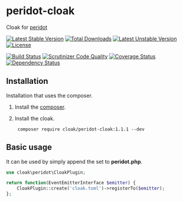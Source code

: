 peridot-cloak
==========================

Cloak for [peridot](http://peridot-php.github.io/)

[![Latest Stable Version](https://poser.pugx.org/cloak/peridot-cloak/v/stable.svg)](https://packagist.org/packages/cloak/peridot-cloak) [![Total Downloads](https://poser.pugx.org/cloak/peridot-cloak/downloads.svg)](https://packagist.org/packages/cloak/peridot-cloak) [![Latest Unstable Version](https://poser.pugx.org/cloak/peridot-cloak/v/unstable.svg)](https://packagist.org/packages/cloak/peridot-cloak) [![License](https://poser.pugx.org/cloak/peridot-cloak/license.svg)](https://packagist.org/packages/cloak/peridot-cloak)

[![Build Status](https://travis-ci.org/cloak-php/peridot-cloak.svg?branch=master)](https://travis-ci.org/cloak-php/peridot-cloak)
[![Scrutinizer Code Quality](https://scrutinizer-ci.com/g/cloak-php/peridot-cloak/badges/quality-score.png?b=master)](https://scrutinizer-ci.com/g/cloak-php/peridot-cloak/?branch=master)
[![Coverage Status](https://coveralls.io/repos/cloak-php/peridot-cloak/badge.png?branch=master)](https://coveralls.io/r/cloak-php/peridot-cloak?branch=master)
[![Dependency Status](https://www.versioneye.com/user/projects/54702dbf9dcf6ddad5000945/badge.svg?style=flat)](https://www.versioneye.com/user/projects/54702dbf9dcf6ddad5000945)


Installation
------------------

Installation that uses the composer.

1. Install the [composer](https://getcomposer.org/).
2. Install the cloak.

		composer require cloak/peridot-cloak:1.1.1 --dev


Basic usage
------------------

It can be used by simply append the set to **peridot.php**.

```php
use cloak\peridot\CloakPlugin;

return function(EventEmitterInterface $emitter) {
    CloakPlugin::create('cloak.toml')->registerTo($emitter);
};
```
